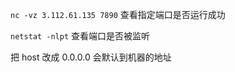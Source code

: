 ```nc -vz 3.112.61.135 7890``` 查看指定端口是否运行成功

```netstat -nlpt``` 查看端口是否被监听


把 host 改成 0.0.0.0 会默认到机器的地址
